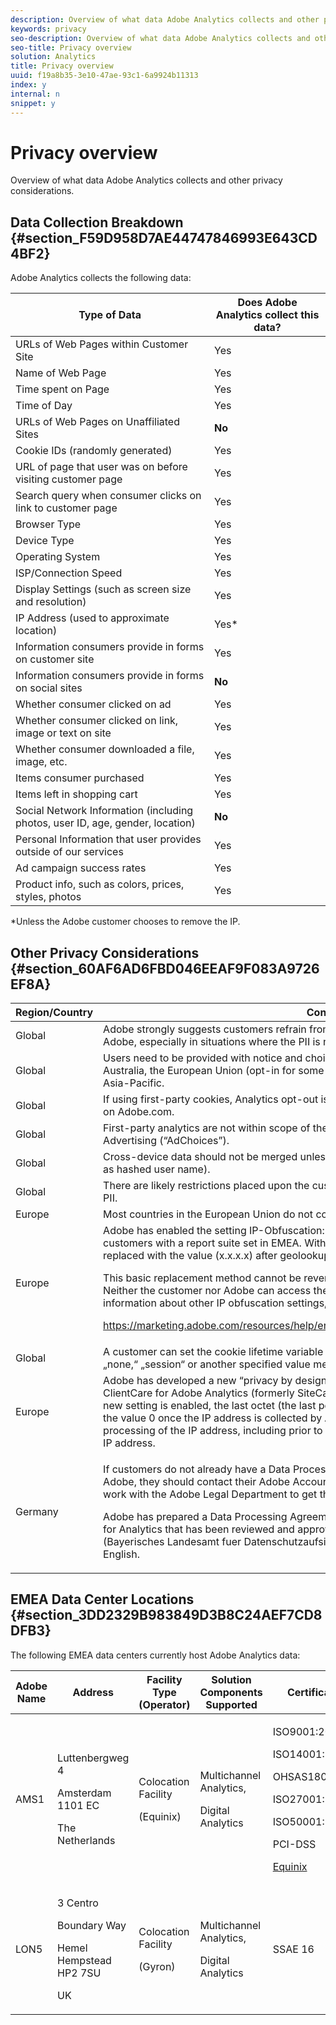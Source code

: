 ```yaml
---
description: Overview of what data Adobe Analytics collects and other privacy considerations.
keywords: privacy
seo-description: Overview of what data Adobe Analytics collects and other privacy considerations.
seo-title: Privacy overview
solution: Analytics
title: Privacy overview
uuid: f19a8b35-3e10-47ae-93c1-6a9924b11313
index: y
internal: n
snippet: y
---
```


# Privacy overview

Overview of what data Adobe Analytics collects and other privacy considerations.

## Data Collection Breakdown {#section_F59D958D7AE44747846993E643CD4BF2}

Adobe Analytics collects the following data: 

|  Type of Data  | Does Adobe Analytics collect this data?  |
|---|---|
|  URLs of Web Pages within Customer Site  | Yes  |
|  Name of Web Page  | Yes  |
|  Time spent on Page  | Yes  |
|  Time of Day  | Yes  |
|  URLs of Web Pages on Unaffiliated Sites  | **No** |
|  Cookie IDs (randomly generated)  | Yes  |
|  URL of page that user was on before visiting customer page  | Yes  |
|  Search query when consumer clicks on link to customer page  | Yes  |
|  Browser Type  | Yes  |
|  Device Type  | Yes  |
|  Operating System  | Yes  |
|  ISP/Connection Speed  | Yes  |
|  Display Settings (such as screen size and resolution)  | Yes  |
|  IP Address (used to approximate location)  | Yes&#42;  |
|  Information consumers provide in forms on customer site  | Yes  |
|  Information consumers provide in forms on social sites  | **No** |
|  Whether consumer clicked on ad  | Yes  |
|  Whether consumer clicked on link, image or text on site  | Yes  |
|  Whether consumer downloaded a file, image, etc.  | Yes  |
|  Items consumer purchased  | Yes  |
|  Items left in shopping cart  | Yes  |
|  Social Network Information (including photos, user ID, age, gender, location)  | **No** |
|  Personal Information that user provides outside of our services  | Yes  |
|  Ad campaign success rates  | Yes  |
|  Product info, such as colors, prices, styles, photos  | Yes  |

&#42;Unless the Adobe customer chooses to remove the IP.

## Other Privacy Considerations {#section_60AF6AD6FBD046EEAF9F083A9726EF8A}

<table id="table_247B425E774F403288233824870D070E"> 
 <thead> 
  <tr> 
   <th colname="col1" class="entry"> Region/Country </th> 
   <th colname="col2" class="entry"> Consideration </th> 
  </tr> 
 </thead>
 <tbody> 
  <tr> 
   <td colname="col1"> Global </td> 
   <td colname="col2"> Adobe strongly suggests customers refrain from passing personally identifiable information (PII) to Adobe, especially in situations where the PII is not necessary for Analytics. </td> 
  </tr> 
  <tr> 
   <td colname="col1"> Global </td> 
   <td colname="col2"> Users need to be provided with notice and choice when profiling. This is required by law in Canada, Australia, the European Union (opt-in for some countries) and many countries in Latin America and Asia-Pacific. </td> 
  </tr> 
  <tr> 
   <td colname="col1"> Global </td> 
   <td colname="col2"> If using first-party cookies, Analytics opt-out is unique to a customer; you cannot rely on an opt-out on Adobe.com. </td> 
  </tr> 
  <tr> 
   <td colname="col1"> Global </td> 
   <td colname="col2"> First-party analytics are not within scope of the Self-Regulatory Program for Online Behavioral Advertising (“AdChoices”). </td> 
  </tr> 
  <tr> 
   <td colname="col1"> Global </td> 
   <td colname="col2"> Cross-device data should not be merged unless tied to an identifier provided by the customer (such as hashed user name). </td> 
  </tr> 
  <tr> 
   <td colname="col1"> Global </td> 
   <td colname="col2"> There are likely restrictions placed upon the customer from combining ad impression information to PII. </td> 
  </tr> 
  <tr> 
   <td colname="col1"> Europe </td> 
   <td colname="col2"> Most countries in the European Union do not consider analytics cookies strictly necessary. </td> 
  </tr> 
  <tr> 
   <td colname="col1"> Europe </td> 
   <td colname="col2"> Adobe has enabled the setting IP-Obfuscation: Enabled - IP Removed (x.x.x.x) by default for all customers with a report suite set in EMEA. With this setting, the IP address will be completely replaced with the value (x.x.x.x) after geolookup and is no longer available as a data point. <p>This basic replacement method cannot be reverse-engineered back to a unique, specific IP Address. Neither the customer nor Adobe can access the IP address; it is irreversibly anonymized. For more information about other IP obfuscation settings, refer to </p> <p> <a href="https://marketing.adobe.com/resources/help/en_US/reference/index.html#General_Account_Settings" format="https" scope="external"> https://marketing.adobe.com/resources/help/en_US/reference/index.html#General_Account_Settings </a> </p> </td> 
  </tr> 
  <tr> 
   <td colname="col1"> Global </td> 
   <td colname="col2"> A customer can set the cookie lifetime variable in the JavaScript measurement code to a value of „none,“ „session“ or another specified value measured in seconds. </td> 
  </tr> 
  <tr> 
   <td colname="col1"> Europe </td> 
   <td colname="col2"> Adobe has developed a new “privacy by design” setting that can now be enabled by Adobe ClientCare for Adobe Analytics (formerly SiteCatalyst) release versions 14.9 and 15.4. When this new setting is enabled, the last octet (the last portion) of the IP address is immediately replaced with the value 0 once the IP address is collected by Adobe. This anonymization is performed prior to any processing of the IP address, including prior to both an optional geo-lookup and ISP-lookup of the IP address. </td> 
  </tr> 
  <tr> 
   <td colname="col1"> Germany </td> 
   <td colname="col2"> <p>If customers do not already have a Data Processing Agreement for Adobe Analytics in place with Adobe, they should contact their Adobe Account Manager or Customer Success Manager, who will work with the Adobe Legal Department to get the DPA in place. </p> <p>Adobe has prepared a Data Processing Agreement (Vertrag fuer Auftragsdatenverarbeitung - ADV) for Analytics that has been reviewed and approved by the Bavarian Data Protection Authority (Bayerisches Landesamt fuer Datenschutzaufsicht - BayLDA). The ADV is available in German and English. </p> </td> 
  </tr> 
 </tbody> 
</table>

## EMEA Data Center Locations {#section_3DD2329B983849D3B8C24AEF7CD8DFB3}

The following EMEA data centers currently host Adobe Analytics data: 

<table id="table_65794B3790FD4B519EE89CF4F4B88314"> 
 <thead> 
  <tr> 
   <th colname="col1" class="entry"> Adobe Name </th> 
   <th colname="col2" class="entry"> Address </th> 
   <th colname="col3" class="entry"> Facility Type (Operator) </th> 
   <th colname="col4" class="entry"> Solution Components Supported </th> 
   <th colname="col5" class="entry"> Certifications </th> 
  </tr> 
 </thead>
 <tbody> 
  <tr> 
   <td colname="col1"> AMS1 </td> 
   <td colname="col2"> <p>Luttenbergweg 4 </p> <p>Amsterdam 1101 EC </p> <p>The Netherlands </p> </td> 
   <td colname="col3"> <p>Colocation Facility </p> <p>(Equinix) </p> </td> 
   <td colname="col4"> <p>Multichannel Analytics, </p> <p>Digital Analytics </p> </td> 
   <td colname="col5"> <p>ISO9001:2008 </p> <p>ISO14001:2004 </p> <p>OHSAS18001:2007 </p> <p>ISO27001:2005 </p> <p>ISO50001:2011 </p> <p>PCI-DSS </p> <p> <a href="https://www.equinix.com/solutions/by-services/colocation/standards-and-compliance/iso-certified-data-centers/#table" format="http" scope="external"> Equinix </a> </p> </td> 
  </tr> 
  <tr> 
   <td colname="col1"> LON5 </td> 
   <td colname="col2"> <p>3 Centro </p> <p>Boundary Way </p> <p>Hemel Hempstead HP2 7SU </p> <p>UK </p> </td> 
   <td colname="col3"> <p>Colocation Facility </p> <p>(Gyron) </p> </td> 
   <td colname="col4"> <p>Multichannel Analytics, </p> <p>Digital Analytics </p> </td> 
   <td colname="col5"> SSAE 16 </td> 
  </tr> 
 </tbody> 
</table>

